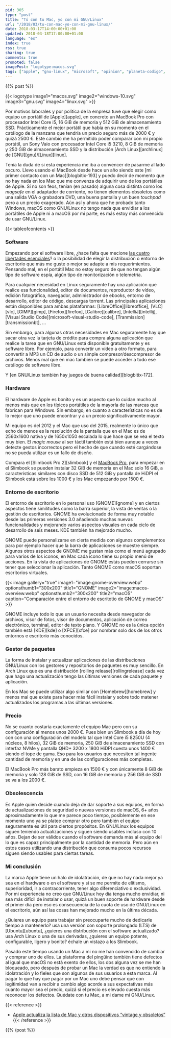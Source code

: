 ```yaml
---
pid: 305
type: "post"
title: "Tú con tu Mac, yo con mi GNU/Linux"
url: "/2018/03/tu-con-mac-yo-con-mi-gnu-linux/"
date: 2018-03-17T14:00:00+01:00
updated: 2018-03-18T17:00:00+01:00
language: "es"
index: true
rss: true
sharing: true
comments: true
promoted: false
imagePost: "logotype:macos.svg"
tags: ["apple", "gnu-linux", "microsoft", "opinion", "planeta-codigo", "windows"]
---
```


{{% post %}}

{{< logotype image1="macos.svg" image2="windows-10.svg" image3="gnu.svg" image4="linux.svg" >}}

Por motivos laborales y por política de la empresa tuve que elegir como equipo un portátil de [Apple][apple], en concreto un MacBook Pro con procesador Intel Core i5, 16 GiB de memoria y 512 GiB de almacenamiento SSD. Prácticamente el mejor portátil que había en su momento en el catálogo de la manzana que tendría un precio seguro más de 2000 € y quizá 2500 €. Este cambio me ha permitido poder comparar con mi propio portátil, un Sony Vaio con procesador Intel Core i5 3210, 8 GiB de memoria y 250 GiB de almacenamiento SSD y la distribución [Arch Linux][archlinux] de [GNU][gnu]/[Linux][linux].

Tenía la duda de si esta experiencia me iba a convencer de pasarme al lado oscuro. Llevo usando el MacBook desde hace un año siendo este [mi primer contacto con un Mac][blogbitix-193] y puedo decir de momento que no hay nada en los Mac que me convenza de adquirir uno de los portátiles de Apple. Sí no son feos, tenían (en pasado) alguna cosa distinta como los _magsafe_ en el adaptador de corriente, no tienen elementos obsoletos como una salida VGA o grabadora DVD, una buena pantalla y un buen _touchpad_ pero a un precio exagerado. Aún así y ahora que he probado tanto Windows, macOS como GNU/Linux no tengo nada que envidiar a los portátiles de Apple ni a macOS por mi parte, es más estoy más convencido de usar GNU/Linux.

{{< tableofcontents >}}

### Software

Empezando por el software libre, ¿hace falta que mecione [las cuatro libertades esenciales](https://www.gnu.org/philosophy/free-sw.es.html)? o la posibilidad de elegir la distribución o entorno de escritorio que más me guste o mejor se adapte a mis requerimientos. Pensando mal, en el portátil Mac no estoy seguro de que no tengan algún tipo de software espía, algún tipo de monitorización o telemetría.

Para cualquier necesidad en Linux seguramente hay una aplicación que realice esa funcionalidad, editor de documentos, reproductor de vídeo, edición fotográfica, navegador, administrador de ebooks, entorno de desarrollo, editor de código, descargas torrent. Las principales aplicaciones están disponibles para ambas plataformas: [LibreOffice][libreoffice], [VLC][vlc], [GIMP][gimp], [Firefox][firefox], [Calibre][calibre], [IntelliJ][intellij], [Visual Studio Code][microsoft-visual-studio-code], [Tranmission][transmissionbt], ...

Sin embargo, para algunas otras necesidades en Mac seguramente hay que sacar otra vez la tarjeta de crédito para compra alguna aplicación que realice la tarea que en GNU/Linux está disponible gratuitamente y es software libre. Por ejemplo, para convertir un vídeo a otro formato, para convertir a MP3 un CD de audio o un simple compresor/descompresor de archivos. Menos mal que en mac también se puede acceder a todo ese catálogo de software libre.

Y [en GNU/Linux también hay juegos de buena calidad][blogbitix-172].

### Hardware

El hardware de Apple es bonito y es un aspecto que lo cuidan mucho al menos más que en los típicos portátiles de la mayoría de las marcas que fabrican para Windows. Sin embargo, en cuanto a características no es de lo mejor que uno puede encontrar y a un precio significativamente mayor.

Mi equipo es del 2012 y el Mac que uso del 2015, realmente lo único que echo de menos es la resolución de la pantalla que en el Mac es de 2560x1600 nativa y de 1650x1050 escalada lo que hace que se vea el texto muy bien. El _magic mouse_ al ser táctil también está bien aunque a veces detecte gestos incorrectos pero el hecho de que cuando esté cargándose no se pueda utilizar es un fallo de diseño.

Compara el [Slimbook Pro 2][slimbook] y el [MacBook Pro](https://www.apple.com/es/macbook-pro/), para empezar en el Slimbook se pueden instalar 32 GiB de memoria en el Mac solo 16 GiB, a características similares con disco SSD de 512 GiB y pantalla de HiDPI el Slimbook está sobre los 1000 € y los Mac empezando por 1500 €.

### Entorno de escritorio

El entorno de escritorio en lo personal uso [GNOME][gnome] y en ciertos aspectos tiene similitudes como la barra superior, la vista de ventas o la gestión de escritorios. GNOME ha evolucionado de forma muy notable desde las primeras versiones 3.0 añadiendo muchas nuevas funcionalidades y mejorando varios aspectos visuales en cada ciclo de desarrollo de seis meses. KDE también ha mejorado mucho.

GNOME puede personalizarse en cierta medida con algunos complementos para por ejemplo hacer que la barra de aplicaciones se muestre siempre. Algunos otros aspectos de GNOME me gustan más como el menú agrupado para varios de los iconos, en Mac cada icono tiene su propio menú de acciones. En la vista de aplicaciones de GNOME estás pueden cerrarse sin tener que seleccionar la aplicación. Tanto GNOME como macOS soportan escritorios virtuales.

{{< image
    gallery="true"
    image1="image:gnome-overview.webp" optionsthumb1="300x200" title1="GNOME"
    image2="image:macos-overview.webp" optionsthumb2="300x200" title2="macOS"
    caption="Comparación entre el entorno de escritotio de GNOME y macOS" >}}

GNOME incluye todo lo que un usuario necesita desde navegador de archivos, visor de fotos, visor de documentos, aplicación de correo electrónico, terminal, editor de texto plano. Y GNOME no es la única opción también está [KDE][kde] o [XFCE][xfce] por nombrar solo dos de los otros entornos e escritorio más conocidos.

### Gestor de paquetes

La forma de instalar y actualizar aplicaciones de las distribuciones GNU/Linux con los gestores y repositorios de paquetes es muy sencillo. En Arch Linux que es una distribución [rolling release][rollingrelease] cada vez que hago una actualización tengo las últimas versiones de cada paquete y aplicación.

En los Mac se puede utilizar algo similar con [Homebrew][homebrew] y menos mal que existe para hacer más fácil instalar y sobre todo matener actualizados los programas a las últimas versiones.

### Precio

No se cuanto costaría exactamente el equipo Mac pero con su configuración al menos unos 2000 €. Pues bien un Slimbook a día de hoy con con una configuración del modelo tal que Intel Core i5 8250U (4 núcleos, 8 hilos), 32 GiB de memoria, 250 GiB de almacenamiento SSD con interfaz NVMe y pantalla QHD+ 3200 x 1800 HiDPI cuesta unos 1400 € siendo el tope de gama. Eso para los usuarios que necesiten tal ingente cantidad de memoria y en una de las configuraciones más completas.

El MacBook Pro más barato empieza en 1500 € y con únicamente 8 GiB de memoria y solo 128 GiB de SSD, con 16 GiB de memoria y 256 GiB de SSD se va a los 2000 €.

### Obsolescencia

Es Apple quien decide cuando deja de dar soporte a sus equipos, en forma de actualizaciones de seguridad o nuevas versiones de macOS, 6+ años aproximadamente lo que me parece poco tiempo, posiblemente en ese momento uno ya se platee comprar otro pero también el equipo seguramente es útil para ciertos propósitos. En GNU/Linux los equipos siguen teniendo actualizaciones y siguen siendo usables incluso con 10 años. Dejan de ser válidos cuando el software demanda más al equipo del lo que es capaz principalmente por la cantidad de memoria. Pero aún en estos casos utilizando una distribución que consuma pocos recursos siguen siendo usables para ciertas tareas.

### Mi conclusión

La marca Apple tiene un halo de idolatración, de que no hay nada mejor ya sea en el hardware o en el software y si se me permite de elitismo, superioridad, ir a contracorriente, tener algo diferenciativo o exclusividad. Por mi experiencia no creo que GNU/Linux hoy día tenga mucho envidiar, ni sea más difícil de instalar o usar, quizá un buen soporte de hardware desde el primer día pero eso es consecuencia de la cuota de uso de GNU/Linux en el escritorio, aún así las cosas han mejorado mucho en la última década.

¿Quieres un equipo para trabajar sin preocuparte mucho de dedicarle tiempo a mantenerlo? usa una versión con soporte prolongado (LTS) de [Ubuntu][ubuntu], ¿quieres una distribución con el software actualizado? usa Arch Linux o una de sus derivadas, ¿quieres un equipo potente, configurable, ligero y bonito? échale un vistazo a los Slimbook.

Pasado este tiempo usando un Mac a mi no me han convencido de cambiar y comprar uno de ellos. La plataforma del pingüino también tiene defectos al igual que macOS no está exento de ellos, los dos alguna vez se me han bloqueado, pero después de probar un Mac la verdad es que no entiendo la idolatración y lo fieles que son algunos de sus usuarios a esta marca. Al pagar lo que hay que pagar por un Mac uno debe pensar que con legitimidad van a recibir a cambio algo acorde a sus expectativas más cuanto mayor sea el precio, quizá si el precio es elevado cuesta más reconocer los defectos. Quédate con tu Mac, a mi dame mi GNU/Linux.

{{< reference >}}
* [Apple actualiza la lista de Mac y otros dispositivos “vintage y obsoletos”](https://www.soydemac.com/apple-actualiza-la-lista-de-mac-y-otros-dispositivos-vintage-y-obsoletos/)
{{< /reference >}}

{{% /post %}}
